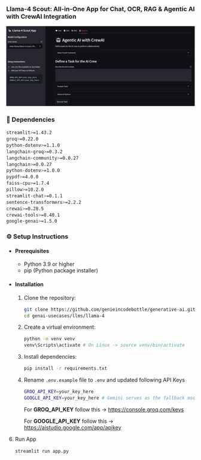 ### Llama-4 Scout: All-in-One App for Chat, OCR, RAG & Agentic AI with CrewAI Integration

<img src="../../images/llama4_app.png"/>

### 🔗 Dependencies

```bash
streamlit>=1.43.2 
groq>=0.22.0
python-dotenv>=1.1.0
langchain-groq>=0.3.2
langchain-community>=0.0.27
langchain>=0.0.27
python-dotenv>=1.0.0
pypdf>=4.0.0
faiss-cpu>=1.7.4
pillow>=10.2.0
streamlit-chat>=0.1.1
sentence-transformers>=2.2.2
crewai>=0.28.5
crewai-tools>=0.40.1
google-genai>=1.5.0
```

### ⚙️ Setup Instructions

- #### Prerequisites
   - Python 3.9 or higher
   - pip (Python package installer)

- #### Installation
   1. Clone the repository:
      ```bash
      git clone https://github.com/genieincodebottle/generative-ai.git
      cd genai-usecases/llms/llama-4
      ```
   2. Create a virtual environment:
      ```bash
      python -m venv venv
      venv\Scripts\activate # On Linux -> source venv/bin/activate
      ```
   3. Install dependencies:
      ```bash
      pip install -r requirements.txt
      ```
   4. Rename `.env.example` file to `.env` and updated following API Keys
      ```bash
      GROQ_API_KEY=your_key_here
      GOOGLE_API_KEY=your_key_here # Gemini serves as the fallback model when the primary Llama 4 Scout fails in CrewAI's agent workflow.
      ```

      For **GROQ_API_KEY** follow this -> https://console.groq.com/keys

      For **GOOGLE_API_KEY** follow this -> https://aistudio.google.com/app/apikey

6. Run App
   
   `streamlit run app.py`